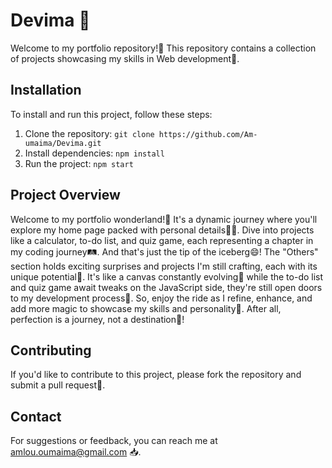 # Devima 👑

Welcome to my portfolio repository!🚀 This repository contains a collection of projects showcasing my skills in Web development🌟.

## Installation

To install and run this project, follow these steps:

1. Clone the repository: `git clone https://github.com/Am-umaima/Devima.git`
2. Install dependencies: `npm install`
3. Run the project: `npm start`

## Project Overview

Welcome to my portfolio wonderland!🌈 It's a dynamic journey where you'll explore my home page packed with personal details🕵️‍♂️. Dive into projects like a calculator, to-do list, and quiz game, each representing a chapter in my coding journey🛤️. And that's just the tip of the iceberg😄! The "Others" section holds exciting surprises and projects I'm still crafting, each with its unique potential🎨. It's like a canvas constantly evolving🚀 while the to-do list and quiz game await tweaks on the JavaScript side, they're still open doors to my development process🤩. So, enjoy the ride as I refine, enhance, and add more magic to showcase my skills and personality💃. After all, perfection is a journey, not a destination🙈!

## Contributing

If you'd like to contribute to this project, please fork the repository and submit a pull request🤝.

## Contact

For suggestions or feedback, you can reach me at amlou.oumaima@gmail.com 📥.
